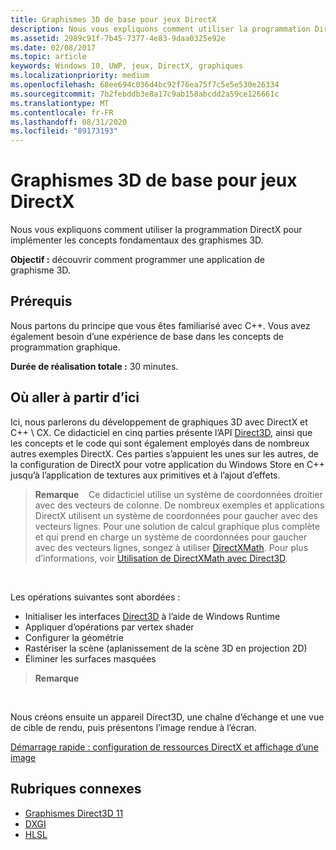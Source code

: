 ```yaml
---
title: Graphismes 3D de base pour jeux DirectX
description: Nous vous expliquons comment utiliser la programmation DirectX pour implémenter les concepts fondamentaux des graphismes 3D.
ms.assetid: 2989c91f-7b45-7377-4e83-9daa0325e92e
ms.date: 02/08/2017
ms.topic: article
keywords: Windows 10, UWP, jeux, DirectX, graphiques
ms.localizationpriority: medium
ms.openlocfilehash: 68ee694c036d4bc92f76ea75f7c5e5e530e26334
ms.sourcegitcommit: 7b2febddb3e8a17c9ab158abcdd2a59ce126661c
ms.translationtype: MT
ms.contentlocale: fr-FR
ms.lasthandoff: 08/31/2020
ms.locfileid: "89173193"
---
```

# <a name="basic-3d-graphics-for-directx-games"></a>Graphismes 3D de base pour jeux DirectX



Nous vous expliquons comment utiliser la programmation DirectX pour implémenter les concepts fondamentaux des graphismes 3D.

**Objectif :** découvrir comment programmer une application de graphisme 3D.

## <a name="prerequisites"></a>Prérequis


Nous partons du principe que vous êtes familiarisé avec C++. Vous avez également besoin d’une expérience de base dans les concepts de programmation graphique.

**Durée de réalisation totale :** 30 minutes.

## <a name="where-to-go-from-here"></a>Où aller à partir d’ici


Ici, nous parlerons du développement de graphiques 3D avec DirectX et C++ \\ CX. Ce didacticiel en cinq parties présente l’API [Direct3D](/windows/desktop/direct3d), ainsi que les concepts et le code qui sont également employés dans de nombreux autres exemples DirectX. Ces parties s’appuient les unes sur les autres, de la configuration de DirectX pour votre application du Windows Store en C++ jusqu’à l’application de textures aux primitives et à l’ajout d’effets.

> **Remarque**    Ce didacticiel utilise un système de coordonnées droitier avec des vecteurs de colonne. De nombreux exemples et applications DirectX utilisent un système de coordonnées pour gaucher avec des vecteurs lignes. Pour une solution de calcul graphique plus complète et qui prend en charge un système de coordonnées pour gaucher avec des vecteurs lignes, songez à utiliser [DirectXMath](/windows/desktop/dxmath/directxmath-portal). Pour plus d’informations, voir [Utilisation de DirectXMath avec Direct3D](/windows/desktop/dxmath/pg-xnamath-migration-d3dx).

 

Les opérations suivantes sont abordées :

-   Initialiser les interfaces [Direct3D](/windows/desktop/direct3d) à l’aide de Windows Runtime
-   Appliquer d’opérations par vertex shader
-   Configurer la géométrie
-   Rastériser la scène (aplanissement de la scène 3D en projection 2D)
-   Éliminer les surfaces masquées

> **Remarque**  

 

Nous créons ensuite un appareil Direct3D, une chaîne d’échange et une vue de cible de rendu, puis présentons l’image rendue à l’écran.

[Démarrage rapide : configuration de ressources DirectX et affichage d’une image](setting-up-directx-resources.md)

## <a name="related-topics"></a>Rubriques connexes


* [Graphismes Direct3D 11](/windows/desktop/direct3d11/atoc-dx-graphics-direct3d-11)
* [DXGI](/windows/desktop/direct3ddxgi/dx-graphics-dxgi)
* [HLSL](/windows/desktop/direct3dhlsl/dx-graphics-hlsl)

 

 